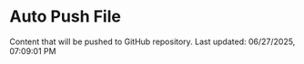 # Auto Push File

Content that will be pushed to GitHub repository.
Last updated: 06/27/2025, 07:09:01 PM